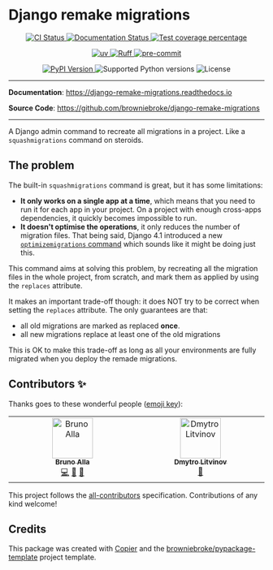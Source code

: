 # Django remake migrations

<p align="center">
  <a href="https://github.com/browniebroke/django-remake-migrations/actions/workflows/ci.yml?query=branch%3Amain">
    <img src="https://img.shields.io/github/actions/workflow/status/browniebroke/django-remake-migrations/ci.yml?branch=main&label=CI&logo=github&style=flat-square" alt="CI Status" >
  </a>
  <a href="https://django-remake-migrations.readthedocs.io">
    <img src="https://img.shields.io/readthedocs/django-remake-migrations.svg?logo=read-the-docs&logoColor=fff&style=flat-square" alt="Documentation Status">
  </a>
  <a href="https://codecov.io/gh/browniebroke/django-remake-migrations">
    <img src="https://img.shields.io/codecov/c/github/browniebroke/django-remake-migrations.svg?logo=codecov&logoColor=fff&style=flat-square" alt="Test coverage percentage">
  </a>
</p>
<p align="center">
  <a href="https://github.com/astral-sh/uv">
    <img src="https://img.shields.io/endpoint?url=https://raw.githubusercontent.com/astral-sh/uv/main/assets/badge/v0.json" alt="uv">
  </a>
  <a href="https://github.com/astral-sh/ruff">
    <img src="https://img.shields.io/endpoint?url=https://raw.githubusercontent.com/astral-sh/ruff/main/assets/badge/v2.json" alt="Ruff">
  </a>
  <a href="https://github.com/pre-commit/pre-commit">
    <img src="https://img.shields.io/badge/pre--commit-enabled-brightgreen?logo=pre-commit&logoColor=white&style=flat-square" alt="pre-commit">
  </a>
</p>
<p align="center">
  <a href="https://pypi.org/project/django-remake-migrations/">
    <img src="https://img.shields.io/pypi/v/django-remake-migrations.svg?logo=python&logoColor=fff&style=flat-square" alt="PyPI Version">
  </a>
  <img src="https://img.shields.io/pypi/pyversions/django-remake-migrations.svg?style=flat-square&logo=python&amp;logoColor=fff" alt="Supported Python versions">
  <img src="https://img.shields.io/pypi/l/django-remake-migrations.svg?style=flat-square" alt="License">
</p>

---

**Documentation**: <a href="https://django-remake-migrations.readthedocs.io" target="_blank">https://django-remake-migrations.readthedocs.io</a>

**Source Code**: <a href="https://github.com/browniebroke/django-remake-migrations" target="_blank">https://github.com/browniebroke/django-remake-migrations </a>

---

A Django admin command to recreate all migrations in a project. Like a `squashmigrations` command on steroids.

## The problem

The built-in `squashmigrations` command is great, but it has some limitations:

- **It only works on a single app at a time**, which means that you need to run it for each app in your project. On a project with enough cross-apps dependencies, it quickly becomes impossible to run.
- **It doesn't optimise the operations**, it only reduces the number of migration files. That being said, Django 4.1 introduced a new [`optimizemigrations` command](https://docs.djangoproject.com/en/stable/ref/django-admin/#optimizemigration) which sounds like it might be doing just this.

This command aims at solving this problem, by recreating all the migration files in the whole project, from scratch, and mark them as applied by using the `replaces` attribute.

It makes an important trade-off though: it does NOT try to be correct when setting the `replaces` attribute. The only guarantees are that:

- all old migrations are marked as replaced **once**.
- all new migrations replace at least one of the old migrations

This is OK to make this trade-off as long as all your environments are fully migrated when you deploy the remade migrations.

## Contributors ✨

Thanks goes to these wonderful people ([emoji key](https://allcontributors.org/docs/en/emoji-key)):

<!-- prettier-ignore-start -->
<!-- ALL-CONTRIBUTORS-LIST:START - Do not remove or modify this section -->
<!-- prettier-ignore-start -->
<!-- markdownlint-disable -->
<table>
  <tbody>
    <tr>
      <td align="center" valign="top" width="14.28%"><a href="https://browniebroke.com/"><img src="https://avatars.githubusercontent.com/u/861044?v=4?s=80" width="80px;" alt="Bruno Alla"/><br /><sub><b>Bruno Alla</b></sub></a><br /><a href="https://github.com/browniebroke/django-remake-migrations/commits?author=browniebroke" title="Code">💻</a> <a href="#ideas-browniebroke" title="Ideas, Planning, & Feedback">🤔</a> <a href="https://github.com/browniebroke/django-remake-migrations/commits?author=browniebroke" title="Documentation">📖</a></td>
      <td align="center" valign="top" width="14.28%"><a href="https://github.com/DmytroLitvinov"><img src="https://avatars.githubusercontent.com/u/16066485?v=4?s=80" width="80px;" alt="Dmytro Litvinov"/><br /><sub><b>Dmytro Litvinov</b></sub></a><br /><a href="https://github.com/browniebroke/django-remake-migrations/commits?author=DmytroLitvinov" title="Documentation">📖</a></td>
    </tr>
  </tbody>
</table>

<!-- markdownlint-restore -->
<!-- prettier-ignore-end -->

<!-- ALL-CONTRIBUTORS-LIST:END -->
<!-- prettier-ignore-end -->

This project follows the [all-contributors](https://github.com/all-contributors/all-contributors) specification. Contributions of any kind welcome!

## Credits

This package was created with
[Copier](https://copier.readthedocs.io/) and the
[browniebroke/pypackage-template](https://github.com/browniebroke/pypackage-template)
project template.
